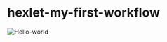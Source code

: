 # hexlet-my-first-workflow
![Hello-world](https://github.com/<OWNER>/<REPOSITORY>/actions/workflows/hello-world.yml/badge.svg)